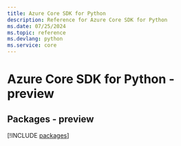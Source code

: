 ```yaml
---
title: Azure Core SDK for Python
description: Reference for Azure Core SDK for Python
ms.date: 07/25/2024
ms.topic: reference
ms.devlang: python
ms.service: core
---
```

# Azure Core SDK for Python - preview
## Packages - preview
[!INCLUDE [packages](core-index.md)]